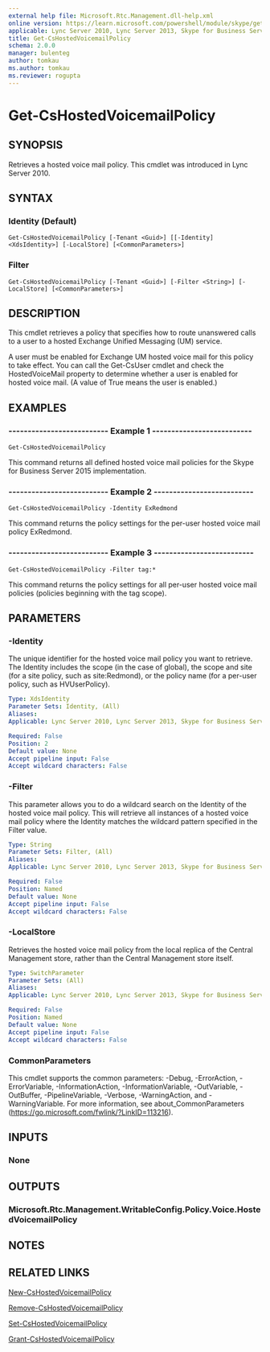 ```yaml
---
external help file: Microsoft.Rtc.Management.dll-help.xml
online version: https://learn.microsoft.com/powershell/module/skype/get-cshostedvoicemailpolicy
applicable: Lync Server 2010, Lync Server 2013, Skype for Business Server 2015, Skype for Business Server 2019
title: Get-CsHostedVoicemailPolicy
schema: 2.0.0
manager: bulenteg
author: tomkau
ms.author: tomkau
ms.reviewer: rogupta
---
```


# Get-CsHostedVoicemailPolicy

## SYNOPSIS
Retrieves a hosted voice mail policy.
This cmdlet was introduced in Lync Server 2010.


## SYNTAX

### Identity (Default)
```
Get-CsHostedVoicemailPolicy [-Tenant <Guid>] [[-Identity] <XdsIdentity>] [-LocalStore] [<CommonParameters>]
```

### Filter
```
Get-CsHostedVoicemailPolicy [-Tenant <Guid>] [-Filter <String>] [-LocalStore] [<CommonParameters>]
```

## DESCRIPTION
This cmdlet retrieves a policy that specifies how to route unanswered calls to a user to a hosted Exchange Unified Messaging (UM) service.

A user must be enabled for Exchange UM hosted voice mail for this policy to take effect.
You can call the Get-CsUser cmdlet and check the HostedVoiceMail property to determine whether a user is enabled for hosted voice mail.
(A value of True means the user is enabled.)


## EXAMPLES

### -------------------------- Example 1 --------------------------
```
Get-CsHostedVoicemailPolicy
```

This command returns all defined hosted voice mail policies for the Skype for Business Server 2015 implementation.

### -------------------------- Example 2 --------------------------
```
Get-CsHostedVoicemailPolicy -Identity ExRedmond
```

This command returns the policy settings for the per-user hosted voice mail policy ExRedmond.

### -------------------------- Example 3 --------------------------
```
Get-CsHostedVoicemailPolicy -Filter tag:*
```

This command returns the policy settings for all per-user hosted voice mail policies (policies beginning with the tag scope).

## PARAMETERS

### -Identity
The unique identifier for the hosted voice mail policy you want to retrieve.
The Identity includes the scope (in the case of global), the scope and site (for a site policy, such as site:Redmond), or the policy name (for a per-user policy, such as HVUserPolicy).

```yaml
Type: XdsIdentity
Parameter Sets: Identity, (All)
Aliases: 
Applicable: Lync Server 2010, Lync Server 2013, Skype for Business Server 2015, Skype for Business Server 2019

Required: False
Position: 2
Default value: None
Accept pipeline input: False
Accept wildcard characters: False
```

### -Filter
This parameter allows you to do a wildcard search on the Identity of the hosted voice mail policy.
This will retrieve all instances of a hosted voice mail policy where the Identity matches the wildcard pattern specified in the Filter value.

```yaml
Type: String
Parameter Sets: Filter, (All)
Aliases: 
Applicable: Lync Server 2010, Lync Server 2013, Skype for Business Server 2015, Skype for Business Server 2019

Required: False
Position: Named
Default value: None
Accept pipeline input: False
Accept wildcard characters: False
```

### -LocalStore
Retrieves the hosted voice mail policy from the local replica of the Central Management store, rather than the Central Management store itself.

```yaml
Type: SwitchParameter
Parameter Sets: (All)
Aliases: 
Applicable: Lync Server 2010, Lync Server 2013, Skype for Business Server 2015, Skype for Business Server 2019

Required: False
Position: Named
Default value: None
Accept pipeline input: False
Accept wildcard characters: False
```

### CommonParameters
This cmdlet supports the common parameters: -Debug, -ErrorAction, -ErrorVariable, -InformationAction, -InformationVariable, -OutVariable, -OutBuffer, -PipelineVariable, -Verbose, -WarningAction, and -WarningVariable. For more information, see about_CommonParameters (https://go.microsoft.com/fwlink/?LinkID=113216).


## INPUTS

### None


## OUTPUTS

### Microsoft.Rtc.Management.WritableConfig.Policy.Voice.HostedVoicemailPolicy


## NOTES


## RELATED LINKS

[New-CsHostedVoicemailPolicy](New-CsHostedVoicemailPolicy.md)

[Remove-CsHostedVoicemailPolicy](Remove-CsHostedVoicemailPolicy.md)

[Set-CsHostedVoicemailPolicy](Set-CsHostedVoicemailPolicy.md)

[Grant-CsHostedVoicemailPolicy](Grant-CsHostedVoicemailPolicy.md)

